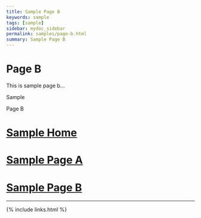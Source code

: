 ```yaml
---
title: Sample Page B
keywords: sample
tags: [sample]
sidebar: mydoc_sidebar
permalink: samples/page-b.html
summary: Sample Page B
---
```


# Page B

This is sample page b...

Sample

Page B

# [Sample Home](index.html)
# [Sample Page A](page-a.html)
# [Sample Page B](page-b.html)

---

{% include links.html %}




